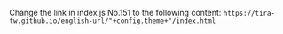 Change the link in index.js No.151 to the following content:
`https://tira-tw.github.io/english-url/"+config.theme+"/index.html`
